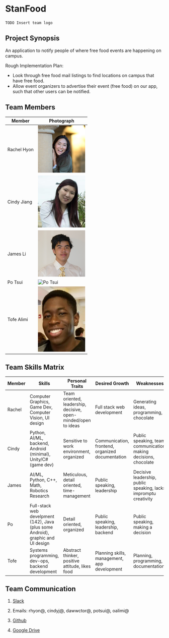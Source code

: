 # StanFood

```
TODO Insert team logo

```

## Project Synopsis
An application to notify people of where free food events are happening on campus.

Rough Implementation Plan:
- Look through free food mail listings to find locations on campus that have free food.
- Allow event organizers to advertise their event (free food) on our app, such that other users can be notified.


## Team Members

Member | Photograph
--- | ---
Rachel Hyon | <img src="img/rachel-hyon.jpg" alt="Rachel Hyon" title="Rachel Hyon" width="150">
Cindy Jiang | <img src="img/cindy-jiang.png" alt="Cindy Jiang" title="Cindy Jiang" width="150">
James Li | <img src="img/james-li.jpg" alt="James Li" title="James Li" width="150">
Po Tsui | <img src="img/po-tsui.jpg" alt="Po Tsui" title="Po Tsui" width="150">
Tofe Alimi | <img src="img/tofe-alimi.jpg" alt="Tofe Alimi" title="Tofe Alimi" width="150">

## Team Skills Matrix
Member | Skills | Personal Traits | Desired Growth | Weaknesses
--- | --- | --- | --- | ---
Rachel | Computer Graphics, Game Dev, Computer Vision, UI design | Team oriented, leadership, decisive, open-minded/open to ideas | Full stack web development | Generating ideas, programming, chocolate
Cindy | Python, AI/ML, backend, Android (minimal), Unity/C# (game dev) | Sensitive to work environment, organized | Communication, frontend, organized documentation | Public speaking, team communication, making decisions, chocolate
James | AI/ML, Python, C++, Math, Robotics Research | Meticulous, detail oriented, time-management | Public speaking, leadership | Decisive leadership, public speaking, lacks impromptu creativity
Po | Full-stack web develpment (142), Java (plus some Android), graphic and UI design | Detail oriented, organized | Public speaking, leadership, backend | Public speaking, making a decision
Tofe | Systems programming, dev-ops, backend development | Abstract thinker, positive attitude, likes food | Planning skills, management, app development | Planning, programming, documentation

## Team Communication
1. [Slack](https://cs-194-workspace.slack.com)
   
2. Emails: rhyon@, cindyj@, dawwctor@, potsui@, oalimi@

3. [Github](https://github.com/orgs/StanfordCS194/teams/team-15/)

4. [Google Drive](https://drive.google.com/drive/u/1/folders/0AIla_VYnIjdDUk9PVA)